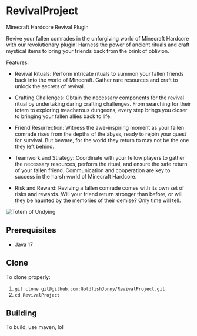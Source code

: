 # RevivalProject
Minecraft Hardcore Revival Plugin

Revive your fallen comrades in the unforgiving world of Minecraft Hardcore with our revolutionary plugin! Harness the power of ancient rituals and craft mystical items to bring your friends back from the brink of oblivion.

Features:

* Revival Rituals: Perform intricate rituals to summon your fallen friends back into the world of Minecraft. Gather rare resources and craft to unlock the secrets of revival.

* Crafting Challenges: Obtain the necessary components for the revival ritual by undertaking daring crafting challenges. From searching for their totem to exploring treacherous dungeons, every step brings you closer to bringing your fallen allies back to life.

* Friend Resurrection: Witness the awe-inspiring moment as your fallen comrade rises from the depths of the abyss, ready to rejoin your quest for survival. But beware, for the world they return to may not be the one they left behind.

* Teamwork and Strategy: Coordinate with your fellow players to gather the necessary resources, perform the ritual, and ensure the safe return of your fallen friend. Communication and cooperation are key to success in the harsh world of Minecraft Hardcore.

* Risk and Reward: Reviving a fallen comrade comes with its own set of risks and rewards. Will your friend return stronger than before, or will they be haunted by the memories of their demise? Only time will tell.

![Totem of Undying](https://minecraft.wiki/images/Totem_of_Undying_JE2_BE2.png?d56eb)

## Prerequisites
* [Java] 17

## Clone
To clone properly:
1. `git clone git@github.com:GoldfishJonny/RevivalProject.git`
2. `cd RevivalProject`

## Building
To build, use maven, lol































[Java]: https://adoptium.net/temurin/releases/
